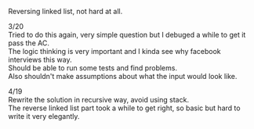 Reversing linked list, not hard at all.

3/20\
Tried to do this again, very simple question but I debuged a while to get it pass the AC.\
The logic thinking is very important and I kinda see why facebook interviews this way.\
Should be able to run some tests and find problems.\
Also shouldn't make assumptions about what the input would look like.

4/19\
Rewrite the solution in recursive way, avoid using stack.\
The reverse linked list part took a while to get right, so basic but hard to\
write it very elegantly.

